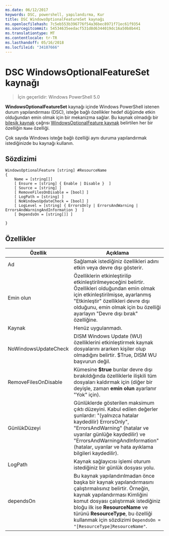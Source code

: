 ```yaml
---
ms.date: 06/12/2017
keywords: DSC, powershell, yapılandırma, Kur
title: DSC WindowsOptionalFeatureSet kaynağı
ms.openlocfilehash: 7c5eb553b396776f54a36bec8971f71ec61f9354
ms.sourcegitcommit: 54534635eedacf531d8d6344019dc16a50b8b441
ms.translationtype: MT
ms.contentlocale: tr-TR
ms.lasthandoff: 05/16/2018
ms.locfileid: "34187666"
---
```

# <a name="dsc-windowsoptionalfeatureset-resource"></a>DSC WindowsOptionalFeatureSet kaynağı

> İçin geçerlidir: Windows PowerShell 5.0

**WindowsOptionalFeatureSet** kaynağı içinde Windows PowerShell istenen durum yapılandırması (DSC), isteğe bağlı özellikler hedef düğümde etkin olduğundan emin olmak için bir mekanizma sağlar.
Bu kaynak olmadığı bir [bileşik kaynak](authoringResourceComposite.md) çağrısı [WindowsOptionalFeature kaynak](windowsOptionalFeatureResource.md) belirtilen her bir özelliğin `Name` özelliği.

Çok sayıda Windows isteğe bağlı özelliği aynı duruma yapılandırmak istediğinizde bu kaynağı kullanın.

## <a name="syntax"></a>Sözdizimi

```
WindowsOptionalFeature [string] #ResourceName
{
    Name = [string[]]
    [ Ensure = [string] { Enable | Disable }  ]
    [ Source = [string] ]
    [ RemoveFilesOnDisable = [bool] ]
    [ LogPath = [string] ]
    [ NoWindowsUpdateCheck = [bool] ]
    [ LogLevel = [string] { ErrorsOnly | ErrorsAndWarning | ErrorsAndWarningAndInformation }  ]
    [ DependsOn = [string[]] ]

}
```

## <a name="properties"></a>Özellikler

|  Özellik  |  Açıklama   |
|---|---|
| Ad| Sağlamak istediğiniz özellikleri adını etkin veya devre dışı gösterir.|
| Emin olun| Özelliklerin etkinleştirilip etkinleştirilmeyeceğini belirtir. Özellikleri olduğundan emin olmak için etkinleştirilmişse, ayarlanmış "Etkinleştir" özellikleri devre dışı olduğunu, emin olmak için bu özelliği ayarlayın "Devre dışı bırak" özelliğine.|
| Kaynak| Henüz uygulanmadı.|
| NoWindowsUpdateCheck| DISM Windows Update (WU) özelliklerini etkinleştirmek kaynak dosyalarını ararken kişiler olup olmadığını belirtir. $True, DISM WU başvurun değil.|
| RemoveFilesOnDisable| Kümesine **$true** bunlar devre dışı bırakıldığında özelliklerle ilişkili tüm dosyaları kaldırmak için (diğer bir deyişle, zaman **emin olun** ayarlanır "Yok" için).|
| GünlükDüzeyi| Günlüklerde gösterilen maksimum çıktı düzeyini. Kabul edilen değerler şunlardır: "(yalnızca hatalar kaydedilir) ErrorsOnly", "ErrorsAndWarning" (hatalar ve uyarılar günlüğe kaydedilir) ve "ErrorsAndWarningAndInformation" (hatalar, uyarılar ve hata ayıklama bilgileri kaydedilir).|
| LogPath| Kaynak sağlayıcısı işlemi oturum istediğiniz bir günlük dosyası yolu.|
| dependsOn| Bu kaynak yapılandırılmadan önce başka bir kaynak yapılandırmasını çalıştırmalısınız belirtir. Örneğin, kaynak yapılandırması Kimliğini komut dosyası çalıştırmak istediğiniz bloğu ilk ise __ResourceName__ ve türünü __ResourceType__, bu özelliği kullanmak için sözdizimi `DependsOn = "[ResourceType]ResourceName"`.|